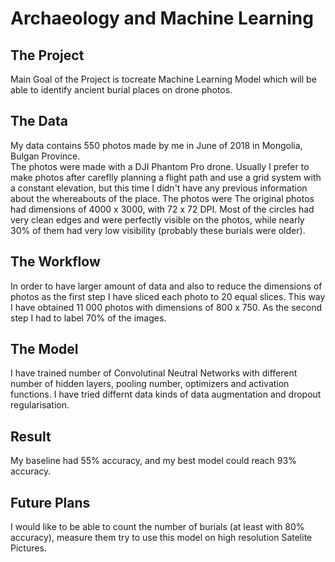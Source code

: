 # Archaeology and Machine Learning

## The Project
Main Goal of the Project is tocreate Machine Learning Model which will be able to identify ancient burial places on drone photos.

## The Data
My data contains 550 photos made by me in June of 2018 in Mongolia, Bulgan Province.  
The photos were made with a DJI Phantom Pro drone. Usually I prefer to make photos after careflly planning a flight path and use a grid system with a constant elevation, but this time I didn't have any previous information about the whereabouts of the place.
The photos were 
The original photos had dimensions of 4000 x 3000, with 72 x 72 DPI.
Most of the circles had very clean edges and were perfectly visible on the photos, while nearly 30% of them had very low visibility (probably these burials were older).

## The Workflow
In order to have larger amount of data and also to reduce the dimensions of photos as the first step I have sliced each photo to 20 equal slices.
This way I have obtained 11 000 photos with dimensions of 800 x 750.
As the second step I had to label 70% of the images.

## The Model
I have trained number of Convolutinal Neutral Networks with different number of hidden layers, pooling number, optimizers and activation functions. I have tried differnt data kinds of data augmentation and dropout regularisation.

## Result
My baseline had 55% accuracy, and my best model could reach 93% accuracy.

## Future Plans
I would like to be able to count the number of burials (at least with 80% accuracy), measure them try to use this model on high resolution Satelite Pictures.
